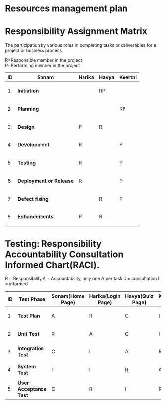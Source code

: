 # Resources management plan

# Responsibility Assignment Matrix

The participation by various roles in completing tasks or deliverables for a project or business process.

R=Responsible member in the project <br/>
P=Performing member in the project <br/>


ID|Sonam| Harika| Havya| Keerthi|
---|---|---|---|---|
1 | **Initiation** | |<p>RP</p>| |
2 | **Planning**   | | |<p> RP</p>|
3 | **Design**|<p>P</p>|<p>R</p>| |
4 | **Development**|<p>R</p>| | <p>P</p>|
5 | **Testing**|<p>R</p>| | <p>P</p>|
6 | **Deployment or Release**| <p>R</p>| |<p>P</p> |
7 | **Defect fixing**| | <p>R</p>|<p>P</p>|
8 | **Enhancements**|<p>P</p> |<p>R</p> | |



# Testing: Responsibility Accountability Consultation Informed Chart(RACI).

R = Responsibility
A = Accountability, only one A per task
C = consultation
I = informed

ID|Test Phase|Sonam(Home Page)|Harika(Login Page)|Havya(Quiz Page)|Keerthi(Results page)|
---|---|---|---|---|---|
1 | **Test Plan** |<p>A</p>|<p>R</p>|<p>C</p>|<p>I</p>|
2 | **Unit Test**  |<p>R</p>|<p>A</p>|<p>C</p>|<p>I</p>|
3 | **Integration Test**|<p>C</p>|<p>I</p>|<p>A</p>|<p>R</p> |
4 | **System Test**| <p>I</p>|<p>I</p> |<p>R</p>|<p>A</p> |
5 | **User Acceptance Test**|<p>C</p> | <p>R</p>|<p>I </p>| <p>R</p>|




